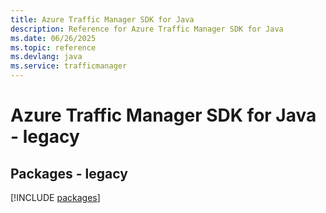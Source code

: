 ```yaml
---
title: Azure Traffic Manager SDK for Java
description: Reference for Azure Traffic Manager SDK for Java
ms.date: 06/26/2025
ms.topic: reference
ms.devlang: java
ms.service: trafficmanager
---
```

# Azure Traffic Manager SDK for Java - legacy
## Packages - legacy
[!INCLUDE [packages](traffic-manager-index.md)]